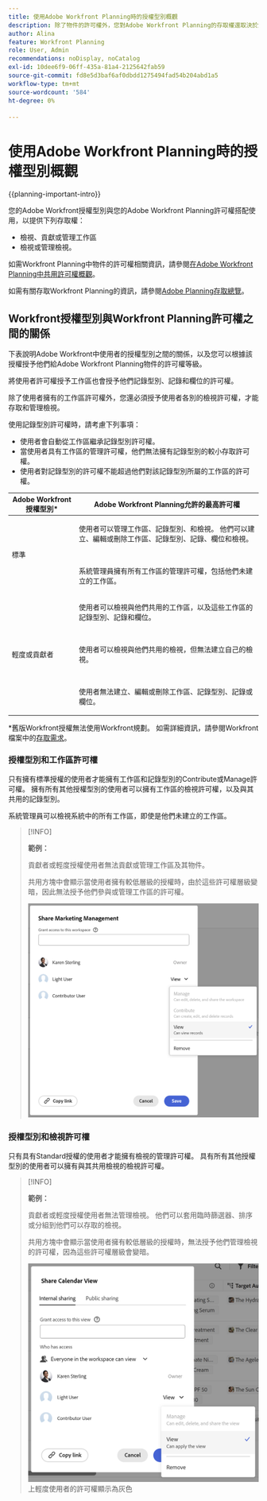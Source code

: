 ```yaml
---
title: 使用Adobe Workfront Planning時的授權型別概觀
description: 除了物件的許可權外，您對Adobe Workfront Planning的存取權還取決於您的授權型別。 並非組織中的所有使用者都有相同的存取權和許可權來使用Adobe Workfront Planning。 本文說明使用者對Adobe Workfront Planning的存取層級。
author: Alina
feature: Workfront Planning
role: User, Admin
recommendations: noDisplay, noCatalog
exl-id: 10dee6f9-06ff-435a-81a4-2125642fab59
source-git-commit: fd8e5d3baf6af0dbdd1275494fad54b204abd1a5
workflow-type: tm+mt
source-wordcount: '584'
ht-degree: 0%

---
```



# 使用Adobe Workfront Planning時的授權型別概觀

<!--<span class="preview">The highlighted information on this page refers to functionality not yet generally available. It is available only in the Preview environment for all customers. After the monthly releases to Production, the same features are also available in the Production environment for customers who enabled fast releases. </span>   

<span class="preview">For information about fast releases, see [Enable or disable fast releases for your organization](/help/quicksilver/administration-and-setup/set-up-workfront/configure-system-defaults/enable-fast-release-process.md). </span>-->

{{planning-important-intro}}

您的Adobe Workfront授權型別與您的Adobe Workfront Planning許可權搭配使用，以提供下列存取權：

* 檢視、貢獻或管理工作區<!--<span class="preview">or record types</span>-->
* 檢視或管理檢視。

如需Workfront Planning中物件的許可權相關資訊，請參閱[在Adobe Workfront Planning中共用許可權概觀](/help/quicksilver/planning/access/sharing-permissions-overview.md)。

如需有關存取Workfront Planning的資訊，請參閱[Adobe Planning存取總覽](/help/quicksilver/planning/access/access-overview.md)。

## Workfront授權型別與Workfront Planning許可權之間的關係

下表說明Adobe Workfront中使用者的授權型別之間的關係，以及您可以根據該授權授予他們給Adobe Workfront Planning物件的許可權等級。

將使用者許可權授予工作區也會授予他們記錄型別、記錄和欄位的許可權。

除了使用者擁有的工作區許可權外，您還必須授予使用者各別的檢視許可權，才能存取和管理檢視。


<div class="preview">

使用記錄型別許可權時，請考慮下列事項：

* 使用者會自動從工作區繼承記錄型別許可權。
* 當使用者具有工作區的管理許可權，他們無法擁有記錄型別的較小存取許可權。
* 使用者對記錄型別的許可權不能超過他們對該記錄型別所屬的工作區的許可權。

</div>

| Adobe Workfront授權型別* | Adobe Workfront Planning允許的最高許可權 |
|------------------------------------------------|-------------------------------------------------------------------------------------------------------------------------------------------------------------------------------|
| 標準 | <p>使用者可以管理工作區<span class="preview">、記錄型別、</span>和檢視。 他們可以建立、編輯或刪除工作區、記錄型別、記錄、欄位和檢視。</p> <br> <p>系統管理員擁有所有工作區的管理許可權，包括他們未建立的工作區。</p> |
| 輕度或貢獻者 | <p>使用者可以檢視與他們共用的工作區，以及這些工作區的記錄型別、記錄和欄位。</p> <br> <p>使用者可以檢視與他們共用的檢視，但無法建立自己的檢視。 </p><br> <p>使用者無法建立、編輯或刪除工作區、記錄型別、記錄或欄位。</p> |

*舊版Workfront授權無法使用Workfront規劃。
如需詳細資訊，請參閱Workfront檔案中的[存取需求](/help/quicksilver/administration-and-setup/add-users/access-levels-and-object-permissions/access-level-requirements-in-documentation.md)。


<!--OLD 

| Adobe Workfront license type*                                   | Highest permissions allowed in Adobe Workfront Planning                                                                                                                                             |
|------------------------------------------------|-------------------------------------------------------------------------------------------------------------------------------------------------------------------------------|
|New: Standard <br> or <br>Current: Plan                    | Users can manage workspaces. They can create, edit, or delete workspaces, record types, records, and fields. <br> System administrators have Manage permissions to all workspaces, including the ones they did not create.                                                                                                                     |
| New: Light, Contributor <br> or <br>Current: Work, Requestor, Reviewer                      | Users can view the workspaces shared with them, as well as the record types, records, and fields of those workspaces. <br> Users cannot create, edit, or delete workspaces, record types, records, or fields.|

*For more information, see [Access requirements in Workfront documentation](/help/quicksilver/administration-and-setup/add-users/access-levels-and-object-permissions/access-level-requirements-in-documentation.md).
-->

### 授權型別和工作區許可權

只有擁有標準授權的使用者才能擁有工作區<span class="preview">和記錄型別</span>的Contribute或Manage許可權。 擁有所有其他授權型別的使用者可以擁有工作區<span class="preview">的檢視許可權，以及與其共用的記錄型別</span>。

系統管理員可以檢視系統中的所有工作區，即使是他們未建立的工作區。

<!--does the shot below need to be replaced for record types??-->

>[!INFO]
>
>**範例：**
>
>貢獻者或輕度授權使用者無法貢獻或管理工作區及其物件。
>
>共用方塊中會顯示當使用者擁有較低層級的授權時，由於這些許可權層級變暗，因此無法授予他們參與或管理工作區的許可權。
>
>![參與者使用者在工作區上的許可權顯示為灰色](assets/permissions-grayed-out-for-contributor-user-on-workspace.png)


### 授權型別和檢視許可權

只有具有Standard授權的使用者才能擁有檢視的管理許可權。 具有所有其他授權型別的使用者可以擁有與其共用檢視的檢視許可權。

>[!INFO]
>
>**範例：**
>
>貢獻者或輕度授權使用者無法管理檢視。 他們可以套用臨時篩選器、排序或分組到他們可以存取的檢視。
>
>共用方塊中會顯示當使用者擁有較低層級的授權時，無法授予他們管理檢視的許可權，因為這些許可權層級會變暗。
>
>![檢視共用](assets/permissions-grayed-out-for-light-user.png)上輕度使用者的許可權顯示為灰色
